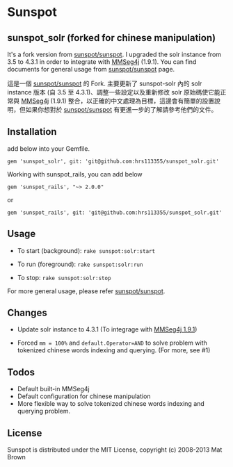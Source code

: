 # Sunspot

## sunspot_solr (forked for chinese manipulation)

It's a fork version from [sunspot/sunspot](https://github.com/sunspot/sunspot). I upgraded the solr instance from 3.5 to 4.3.1 in order to integrate with [MMSeg4j](https://github.com/chenlb/mmseg4j-solr) (1.9.1). You can find documents for general usage from [sunspot/sunspot](https://github.com/sunspot/sunspot) page.

這是一個 [sunspot/sunspot](https://github.com/sunspot/sunspot) 的 Fork. 主要更新了 sunspot-solr 內的 solr instance 版本
(自 3.5 至 4.3.1)、調整一些設定以及重新修改 solr 原始碼使它能正常與 [MMSeg4j](https://github.com/chenlb/mmseg4j-solr) (1.9.1) 整合，以正確的中文處理為目標，這邊會有簡單的設置說明，但如果你想對於 [sunspot/sunspot](https://github.com/sunspot/sunspot) 有更進一步的了解請參考他們的文件。

## Installation

add below into your Gemfile.  

`gem 'sunspot_solr', git: 'git@github.com:hrs113355/sunspot_solr.git'`  

Working with sunspot_rails, you can add below  

`gem 'sunspot_rails', "~> 2.0.0"`

or  

`gem 'sunspot_rails', git: 'git@github.com:hrs113355/sunspot_solr.git'`  


## Usage

* To start (background): `rake sunspot:solr:start`  

* To run (foreground): `rake sunspot:solr:run`  

* To stop: `rake sunspot:solr:stop`  

For more general usage, please refer [sunspot/sunspot](https://github.com/sunspot/sunspot).


## Changes

* Update solr instance to 4.3.1 (To integrage with [MMSeg4j 1.9.1](https://github.com/chenlb/mmseg4j-solr))  

* Forced `mm = 100%` and `default.Operator=AND` to solve problem with tokenized chinese words indexing and querying.  (For more, see #1)

## Todos
* Default built-in MMSeg4j 
* Default configuration for chinese manipulation
* More flexible way to solve tokenized chinese words indexing and querying problem.

## License

Sunspot is distributed under the MIT License, copyright (c) 2008-2013 Mat Brown
